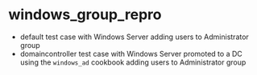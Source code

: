 # windows_group_repro

* default test case with Windows Server adding users to Administrator group
* domaincontroller test case with Windows Server promoted to a DC using the `windows_ad` cookbook adding users to Administrator group
